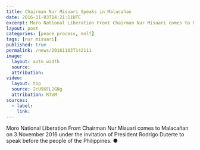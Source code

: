 ```yaml
---
title: Chairman Nur Misuari Speaks in Malacañan
date: 2016-11-03T14:21:11UTC
excerpt: Moro National Liberation Front Chairman Nur Misuari comes to Malacañan on 3 November 2016 under the invitation of President Rodrigo Duterte to speak before the people of the Philippines.
layout: post
categories: [peace_process, mnlf]
tags: [nur misuari]
published: true
permalink: /news/20161103T142111
image:
  layout: auto_width
  source: 
  attribution: 
video:
  layout: top
  source: IcU9XFL2GNg
  attribution: RTVM
sources:
  - label:
    link:
---
```


Moro National Liberation Front Chairman Nur Misuari comes to Malacañan on 3 November 2016 under the invitation of President Rodrigo Duterte to speak before the people of the Philippines.
&#x25cf;
